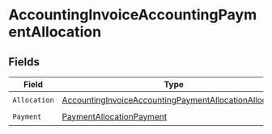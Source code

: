 # AccountingInvoiceAccountingPaymentAllocation


## Fields

| Field                                                                                                                                   | Type                                                                                                                                    | Required                                                                                                                                | Description                                                                                                                             |
| --------------------------------------------------------------------------------------------------------------------------------------- | --------------------------------------------------------------------------------------------------------------------------------------- | --------------------------------------------------------------------------------------------------------------------------------------- | --------------------------------------------------------------------------------------------------------------------------------------- |
| `Allocation`                                                                                                                            | [AccountingInvoiceAccountingPaymentAllocationAllocation](../../models/shared/accountinginvoiceaccountingpaymentallocationallocation.md) | :heavy_check_mark:                                                                                                                      | N/A                                                                                                                                     |
| `Payment`                                                                                                                               | [PaymentAllocationPayment](../../models/shared/paymentallocationpayment.md)                                                             | :heavy_check_mark:                                                                                                                      | N/A                                                                                                                                     |